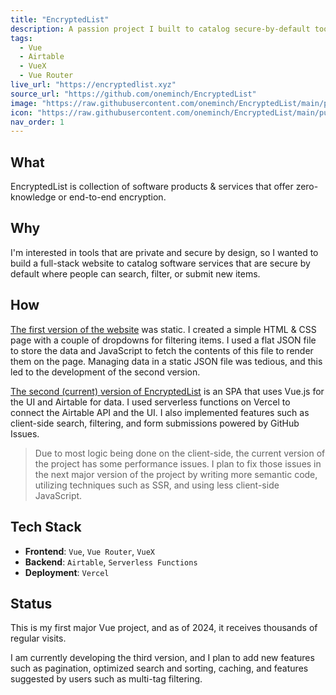```yaml
---
title: "EncryptedList"
description: A passion project I built to catalog secure-by-default tools
tags:
  - Vue
  - Airtable
  - VueX
  - Vue Router
live_url: "https://encryptedlist.xyz"
source_url: "https://github.com/oneminch/EncryptedList"
image: "https://raw.githubusercontent.com/oneminch/EncryptedList/main/public/screenshot.png"
icon: "https://raw.githubusercontent.com/oneminch/EncryptedList/main/public/logo.svg"
nav_order: 1
---
```


## What

EncryptedList is collection of software products & services that offer zero-knowledge or end-to-end encryption.

## Why

I'm interested in tools that are private and secure by design, so I wanted to build a full-stack website to catalog software services that are secure by default where people can search, filter, or submit new items.

## How

[The first version of the website](https://oneminch.github.io/EncryptedList-v1/) was static. I created a simple HTML & CSS page with a couple of dropdowns for filtering items. I used a flat JSON file to store the data and JavaScript to fetch the contents of this file to render them on the page. Managing data in a static JSON file was tedious, and this led to the development of the second version.

[The second (current) version of EncryptedList](https://encryptedlist.xyz/) is an SPA that uses Vue.js for the UI and Airtable for data. I used serverless functions on Vercel to connect the Airtable API and the UI. I also implemented features such as client-side search, filtering, and form submissions powered by GitHub Issues.

> Due to most logic being done on the client-side, the current version of the project has some performance issues. I plan to fix those issues in the next major version of the project by writing more semantic code, utilizing techniques such as SSR, and using less client-side JavaScript.

## Tech Stack

- **Frontend**: `Vue`, `Vue Router`, `VueX`
- **Backend**: `Airtable`, `Serverless Functions`
- **Deployment**: `Vercel`

## Status

This is my first major Vue project, and as of 2024, it receives thousands of regular visits.

I am currently developing the third version, and I plan to add new features such as pagination, optimized search and sorting, caching, and features suggested by users such as multi-tag filtering.
